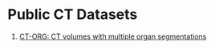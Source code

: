 # Public CT Datasets

1. [CT-ORG: CT volumes with multiple organ segmentations](https://wiki.cancerimagingarchive.net/display/Public/CT-ORG%3A+CT+volumes+with+multiple+organ+segmentations)

